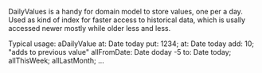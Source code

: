DailyValues is a handy for domain model to store values, one per a day. Used as kind of index for faster access to historical data, which is usally accessed newer mostly while older less and less. 

Typical usage:
	aDailyValue 
		at: Date today put: 1234;
		at: Date today add: 10;  "adds to previous value"
		allFromDate: Date doday -5 to: Date today;
		allThisWeek;
		allLastMonth;
		...
